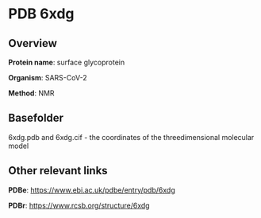 # PDB 6xdg

## Overview

**Protein name**: surface glycoprotein

**Organism**: SARS-CoV-2

**Method**: NMR



## Basefolder

6xdg.pdb and 6xdg.cif - the coordinates of the threedimensional molecular model



## Other relevant links 
**PDBe**:  https://www.ebi.ac.uk/pdbe/entry/pdb/6xdg
 
**PDBr**: https://www.rcsb.org/structure/6xdg 
